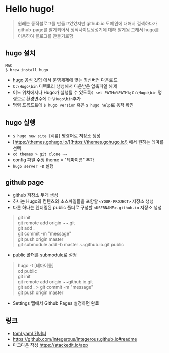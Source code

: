 # Hello hugo!

>  원래는 동적블로그를 만들고있었지만 github.io 도메인에 대해서 검색하다가  github-page를 알게되어서 정적사이트생성기에 대해 알게됨 그래서 hugo를 이용하여 블로그를 만들기로함 


## hugo 설치

```brew
MAC
$ brew install hugo
```
- [hugo 공식 깃헙](https://github.com/gohugoio/hugo/releases) 에서 운영체제에 맞는 최신버전 다운로드
-   `C:\Hugo\bin`  디렉토리 생성해서 다운받은 압축파일 해제
-   어느 위치에서나 Hugo가 실행될 수 있도록`$ set PATH=%PATH%;C:\Hugo\bin`  명령으로 환경변수에  `C:\Hugo\bin`추가
-   명령 프롬프트에  `$ hugo version`  혹은  `$ hugo help`로 동작 확인

## hugo 실행

- `$ hugo new site [이름]` 명령어로 저장소 생성
- [https://themes.gohugo.io/](https://themes.gohugo.io/) 에서 원하는 테마를 선택
- `cd themes > git clone ~~`
- config 파일 수정 theme = "테마이름" 추가
- `hugo server -D` 실행

## github page

- github 저장소 두개 생성
-  하나는 Hugo의 컨텐츠와 소스파일들을 포함할  `<YOUR-PROJECT>`  저장소 생성
-   다른 하나는 렌더링된 public 폴더로 구성할  `<USERNAME>.github.io`  저장소 생성 
> git init <br>
> git remote add origin ~~.git <br>
>  git add . <br>
> git commit -m "message" <br>
> git push origin master<br>
> git submodule add -b master ~~github.io.git public<br>
- public 폴더를 submodule로 설정
> hugo -t [테마이름]<br>
> cd public<br>
> git init<br>
> git remote add origin ~~github.io.git<br>
> git add . > git commit -m "message"<br>
> git push origin master<br>
-  Settings 탭에서 Github Pages 설정하면 완료

## 링크
- [toml yaml 컨버터](https://toolkit.site/format.html)
- https://github.com/Integerous/Integerous.github.io#readme
- 마크다운 작성 https://stackedit.io/app